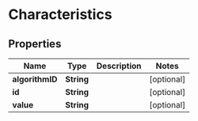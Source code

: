 

# Characteristics


## Properties

| Name | Type | Description | Notes |
|------------ | ------------- | ------------- | -------------|
|**algorithmID** | **String** |  |  [optional] |
|**id** | **String** |  |  [optional] |
|**value** | **String** |  |  [optional] |



